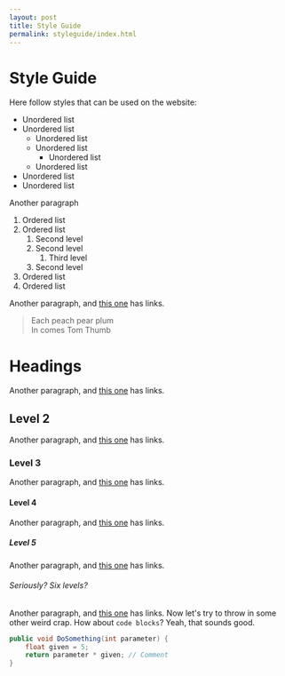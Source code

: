 ```yaml
---
layout: post
title: Style Guide
permalink: styleguide/index.html
---
```

# Style Guide

Here follow styles that can be used on the website:

- Unordered list
- Unordered list
    + Unordered list
    + Unordered list
        * Unordered list
    + Unordered list
- Unordered list
- Unordered list

Another paragraph

1. Ordered list
2. Ordered list
    1. Second level
    2. Second level
        1. Third level
    3. Second level
3. Ordered list
4. Ordered list

Another paragraph, and [this one](#) has links.

> Each peach pear plum  
> In comes Tom Thumb

# Headings

Another paragraph, and [this one](#) has links.

## Level 2

Another paragraph, and [this one](#) has links.

### Level 3

Another paragraph, and [this one](#) has links.

#### Level 4

Another paragraph, and [this one](#) has links.

##### Level 5
Another paragraph, and [this one](#) has links.

###### Seriously? Six levels?

Another paragraph, and [this one](#) has links.
Now let's try to throw in some other weird crap. How about `code blocks`? Yeah, that sounds good.

```java
public void DoSomething(int parameter) {
    float given = 5;
    return parameter * given; // Comment
}
```

